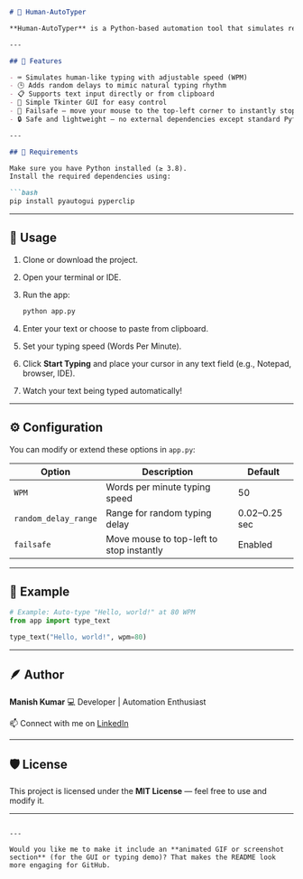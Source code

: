 
````markdown
# 🧠 Human-AutoTyper

**Human-AutoTyper** is a Python-based automation tool that simulates realistic human typing behavior on any active text field. It types out your text automatically, character by character, with customizable typing speed and random delays — just like a real person!

---

## 🚀 Features

- ⌨️ Simulates human-like typing with adjustable speed (WPM)
- 🕒 Adds random delays to mimic natural typing rhythm
- 📋 Supports text input directly or from clipboard
- 🧭 Simple Tkinter GUI for easy control
- 🧠 Failsafe — move your mouse to the top-left corner to instantly stop typing
- 🔒 Safe and lightweight — no external dependencies except standard Python libraries and `pyautogui`

---

## 🧩 Requirements

Make sure you have Python installed (≥ 3.8).  
Install the required dependencies using:

```bash
pip install pyautogui pyperclip
````

---

## 📜 Usage

1. Clone or download the project.
2. Open your terminal or IDE.
3. Run the app:

   ```bash
   python app.py
   ```
4. Enter your text or choose to paste from clipboard.
5. Set your typing speed (Words Per Minute).
6. Click **Start Typing** and place your cursor in any text field (e.g., Notepad, browser, IDE).
7. Watch your text being typed automatically!

---

## ⚙️ Configuration

You can modify or extend these options in `app.py`:

| Option               | Description                              | Default       |
| -------------------- | ---------------------------------------- | ------------- |
| `WPM`                | Words per minute typing speed            | 50            |
| `random_delay_range` | Range for random typing delay            | 0.02–0.25 sec |
| `failsafe`           | Move mouse to top-left to stop instantly | Enabled       |

---

## 🧠 Example

```python
# Example: Auto-type "Hello, world!" at 80 WPM
from app import type_text

type_text("Hello, world!", wpm=80)
```

---

## 🪶 Author

**Manish Kumar**
💻 Developer | Automation Enthusiast

📫 Connect with me on [LinkedIn](https://linkedin.com/in/)

---

## 🛡️ License

This project is licensed under the **MIT License** — feel free to use and modify it.

---

```

---

Would you like me to make it include an **animated GIF or screenshot section** (for the GUI or typing demo)? That makes the README look more engaging for GitHub.
```
